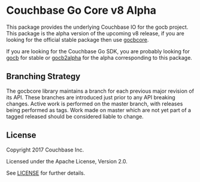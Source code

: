 # Couchbase Go Core v8 Alpha

This package provides the underlying Couchbase IO for the gocb project.
This package is the alpha version of the upcoming v8 release, if you are
looking for the official stable package then use [gocbcore](https://github.com/couchbase/gocbcore).

If you are looking for the Couchbase Go SDK, you are probably looking for
[gocb](https://github.com/couchbase/gocb) for stable or [gocb2alpha](https://github.com/couchbaselabs/gocb2alpha)
for the alpha corresponding to this package.


## Branching Strategy
The gocbcore library maintains a branch for each previous major revision 
of its API. These branches are introduced just prior to any API breaking
changes.  Active work is performed on the master branch, with releases
being performed as tags. Work made on master which are not yet part of a
tagged released should be considered liable to change.

## License
Copyright 2017 Couchbase Inc.

Licensed under the Apache License, Version 2.0.

See
[LICENSE](https://github.com/couchbase/gocbcore/blob/master/LICENSE)
for further details.
